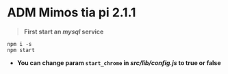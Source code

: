 # **ADM Mimos tia pi 2.1.1**

> **First start an *mysql* service**

```batch
npm i -s
npm start
```

- **You can change param ```start_chrome``` in *src/lib/config.js* to true or false**
